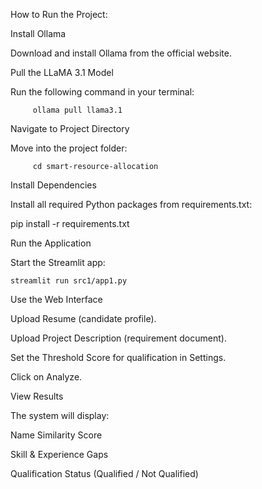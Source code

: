 How to Run the Project:



Install Ollama


Download and install Ollama from the official website.


Pull the LLaMA 3.1 Model


Run the following command in your terminal:

		 ollama pull llama3.1

Navigate to Project Directory


Move into the project folder:

		 cd smart-resource-allocation


Install Dependencies


Install all required Python packages from requirements.txt:

 pip install -r requirements.txt


Run the Application


Start the Streamlit app:

 	streamlit run src1/app1.py


Use the Web Interface


Upload Resume (candidate profile).


Upload Project Description (requirement document).


Set the Threshold Score for qualification in Settings.


Click on Analyze.


View Results


The system will display:


Name
Similarity Score


Skill & Experience Gaps


Qualification Status (Qualified / Not Qualified)






